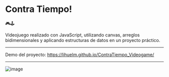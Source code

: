 # Contra Tiempo!
🎮🕹

Videojuego realizado con JavaScript, utilizando canvas, arreglos bidimensionales y aplicando estructuras de datos en un proyecto práctico.

------------

Demo del proyecto: https://lihuelm.github.io/ContraTiempo_Videogame/

------------
![image](https://user-images.githubusercontent.com/110037132/197694307-ec696437-df74-4a78-8f4f-dfa8c9d70001.png)

